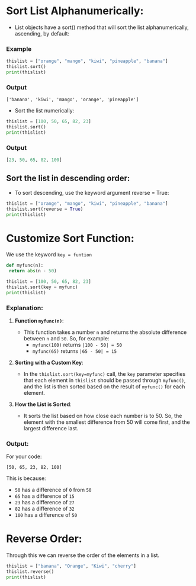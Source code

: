 # Sort List Alphanumerically:
- List objects have a sort() method that will sort the list alphanumerically, ascending, by default:

### Example

```python
thislist = ["orange", "mango", "kiwi", "pineapple", "banana"]
thislist.sort()
print(thislist)
```
### Output
```
['banana', 'kiwi', 'mango', 'orange', 'pineapple']
```
- Sort the list numerically:

```python
thislist = [100, 50, 65, 82, 23]
thislist.sort()
print(thislist)
```
### Output

```python
[23, 50, 65, 82, 100]
```
## Sort the list in descending order:

- To sort descending, use the keyword argument reverse = True:

```python
thislist = ["orange", "mango", "kiwi", "pineapple", "banana"]
thislist.sort(reverse = True)
print(thislist)
```
# Customize Sort Function: 

 We use the keyword `key = funtion`

 ```python
def myfunc(n):
  return abs(n - 50)

thislist = [100, 50, 65, 82, 23]
thislist.sort(key = myfunc)
print(thislist)


```
### Explanation:
1. **Function `myfunc(n)`**:
   - This function takes a number `n` and returns the absolute difference between `n` and `50`. So, for example:
     - `myfunc(100)` returns `|100 - 50| = 50`
     - `myfunc(65)` returns `|65 - 50| = 15`

2. **Sorting with a Custom Key**:
   - In the `thislist.sort(key=myfunc)` call, the `key` parameter specifies that each element in `thislist` should be passed through `myfunc()`, and the list is then sorted based on the result of `myfunc()` for each element.
   
3. **How the List is Sorted**:
   - It sorts the list based on how close each number is to 50. So, the element with the smallest difference from 50 will come first, and the largest difference last.

### Output:
For your code:
```
[50, 65, 23, 82, 100]

```
This is because:

- `50` has a difference of `0` from `50`
- `65` has a difference of `15`
- `23` has a difference of `27`
- `82` has a difference of `32`
- `100` has a difference of `50`

# Reverse Order:

Through this we can reverse the order of the elements in a list.

```python
thislist = ["banana", "Orange", "Kiwi", "cherry"]
thislist.reverse()
print(thislist)
```
